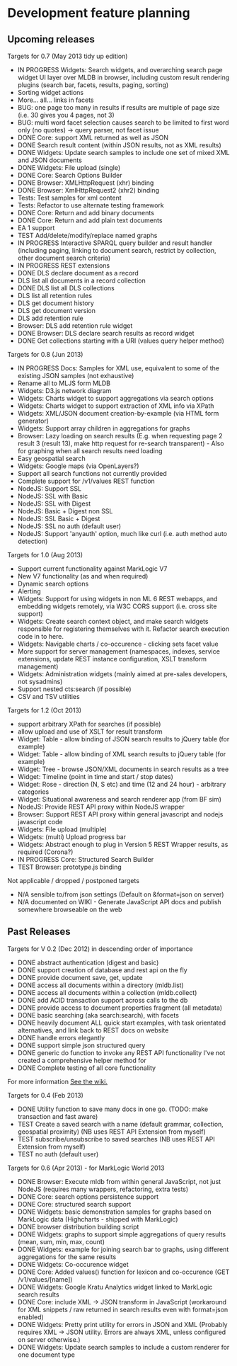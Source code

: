 # Development feature planning

## Upcoming releases

Targets for 0.7 (May 2013 tidy up edition) 
 - IN PROGRESS Widgets: Search widgets, and overarching search page widget UI layer over MLDB in browser, including custom result rendering plugins (search bar, facets, results, paging, sorting)
  - Sorting widget actions
  - More... all... links in facets
  - BUG: one page too many in results if results are multiple of page size (i.e. 30 gives you 4 pages, not 3)
  - BUG: multi word facet selection causes search to be limited to first word only (no quotes) -> query parser, not facet issue
 - DONE Core: support XML returned as well as JSON
  - DONE Search result content (within JSON results, not as XML results)
 - DONE Widgets: Update search samples to include one set of mixed XML and JSON documents
 - DONE Widgets: File upload (single)
 - DONE Core: Search Options Builder
 - DONE Browser: XMLHttpRequest (xhr) binding
 - DONE Browser: XmlHttpRequest2 (xhr2) binding
 - Tests: Test samples for xml content
 - Tests: Refactor to use alternate testing framework
 - DONE Core: Return and add binary documents
 - DONE Core: Return and add plain text documents
 - EA 1 support
  - TEST Add/delete/modify/replace named graphs
  - IN PROGRESS Interactive SPARQL query builder and result handler (including paging, linking to document search, restrict by collection, other document search criteria)
 - IN PROGRESS REST extensions
  - DONE DLS declare document as a record
  - DLS list all documents in a record collection
  - DONE DLS list all DLS collections
  - DLS list all retention rules
  - DLS get document history
  - DLS get document version
  - DLS add retention rule
  - Browser: DLS add retention rule widget
  - DONE Browser: DLS declare search results as record widget
 - DONE Get collections starting with a URI (values query helper method)

Targets for 0.8 (Jun 2013)
 - IN PROGRESS Docs: Samples for XML use, equivalent to some of the existing JSON samples (not exhaustive)
 - Rename all to MLJS form MLDB
 - Widgets: D3.js network diagram
 - Widgets: Charts widget to support aggregations via search options
 - Widgets: Charts widget to support extraction of XML info via XPath
 - Widgets: XML/JSON document creation-by-example (via HTML form generator)
 - Widgets: Support array children in aggregations for graphs
 - Browser: Lazy loading on search results (E.g. when requesting page 2 result 3 (result 13), make http request for re-search transparent) - Also for graphing when all search results need loading
 - Easy geospatial search
 - Widgets: Google maps (via OpenLayers?)
 - Support all search functions not currently provided
 - Complete support for /v1/values REST function
 - NodeJS: Support SSL
 - NodeJS: SSL with Basic
 - NodeJS: SSL with Digest
 - NodeJS: Basic + Digest non SSL
 - NodeJS: SSL Basic + Digest
 - NodeJS: SSL no auth (default user)
 - NodeJS: Support 'anyauth' option, much like curl (i.e. auth method auto detection)

Targets for 1.0 (Aug 2013)
 - Support current functionality against MarkLogic V7
 - New V7 functionality (as and when required)
  - Dynamic search options
  - Alerting
 - Widgets: Support for using widgets in non ML 6 REST webapps, and embedding widgets remotely, via W3C CORS support (i.e. cross site support)
 - Widgets: Create search context object, and make search widgets responsible for registering themselves with it. Refactor search execution code in to here.
 - Widgets: Navigable charts / co-occurence - clicking sets facet value
 - More support for server management (namespaces, indexes, service extensions, update REST instance configuration, XSLT transform management)
 - Widgets: Administration widgets (mainly aimed at pre-sales developers, not sysadmins)
 - Support nested cts:search (if possible)
 - CSV and TSV utilities

Targets for 1.2 (Oct 2013)
 - support arbitrary XPath for searches (if possible)
 - allow upload and use of XSLT for result transform
 - Widget: Table - allow binding of JSON search results to jQuery table (for example)
 - Widget: Table - allow binding of XML search results to jQuery table (for example)
 - Widget: Tree - browse JSON/XML documents in search results as a tree
 - Widget: Timeline (point in time and start / stop dates)
 - Widget: Rose - direction (N, S etc) and time (12 and 24 hour) - arbitrary categories
 - Widget: Situational awareness and search renderer app (from BF sim)
 - NodeJS: Provide REST API proxy within NodeJS wrapper
 - Browser: Support REST API proxy within general javascript and nodejs javascript code
 - Widgets: File upload (multiple)
 - Widgets: (multi) Upload progress bar
 - Widgets: Abstract enough to plug in Version 5 REST Wrapper results, as required (Corona?)
 - IN PROGRESS Core: Structured Search Builder
 - TEST Browser: prototype.js binding

Not applicable / dropped / postponed targets
 - N/A sensible to/from json settings (Default on &format=json on server)
 - N/A documented on WIKI - Generate JavaScript API docs and publish somewhere browseable on the web
 
## Past Releases

Targets for V 0.2 (Dec 2012) in descending order of importance
 - DONE abstract authentication (digest and basic) 
 - DONE support creation of database and rest api on the fly
 - DONE provide document save, get, update
 - DONE access all documents within a directory (mldb.list)
 - DONE access all documents within a collection (mldb.collect)
 - DONE add ACID transaction support across calls to the db
 - DONE provide access to document properties fragment (all metadata)
 - DONE basic searching (aka search:search), with facets
 - DONE heavily document ALL quick start examples, with task orientated alternatives, and link back to REST docs on website
 - DONE handle errors elegantly
 - DONE support simple json structured query
 - DONE generic do function to invoke any REST API functionality I've not created a comprehensive helper method for
 - DONE Complete testing of all core functionality

For more information [See the wiki.](/adamfowleruk/mldb/wiki)

Targets for 0.4 (Feb 2013)
 - DONE Utility function to save many docs in one go. (TODO: make transaction and fast aware)
 - TEST Create a saved search with a name (default grammar, collection, geospatial proximity) (NB uses REST API Extension from myself)
 - TEST subscribe/unsubscribe to saved searches (NB uses REST API Extension from myself)
 - TEST no auth (default user)
 
Targets for 0.6 (Apr 2013) - for MarkLogic World 2013
 - DONE Browser: Execute mldb from within general JavaScript, not just NodeJS (requires many wrappers, refactoring, extra tests)
 - DONE Core: search options persistence support
 - DONE Core: structured search support
 - DONE Widgets: basic demonstration samples for graphs based on MarkLogic data (Highcharts - shipped with MarkLogic)
 - DONE browser distribution building script
 - DONE Widgets: graphs to support simple aggregations of query results (mean, sum, min, max, count)
 - DONE Widgets: example for joining search bar to graphs, using different aggregations for the same results
 - DONE Widgets: Co-occurence widget 
 - DONE Core: Added values() function for lexicon and co-occurence (GET /v1/values/[name])
 - DONE Widgets: Google Kratu Analytics widget linked to MarkLogic search results
 - DONE Core: include XML -> JSON transform in JavaScript (workaround for XML snippets / raw returned in search results even with format=json enabled)
 - DONE Widgets: Pretty print utility for errors in JSON and XML (Probably requires XML -> JSON utility. Errors are always XML, unless configured on server otherwise.)
 - DONE Widgets: Update search samples to include a custom renderer for one document type
 